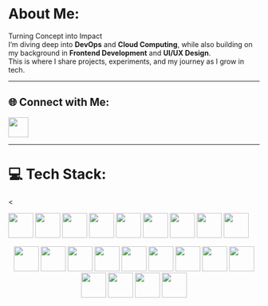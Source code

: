 #  About Me:
Turning Concept into Impact  
I’m diving deep into **DevOps** and **Cloud Computing**, while also building on my background in **Frontend Development** and **UI/UX Design**.  
This is where I share projects, experiments, and my journey as I grow in tech.  

---

## 🌐 Connect with Me:
<p align="left">
  <a href="https://linkedin.com/in/paclicedric" target="_blank">
    <img src="https://skillicons.dev/icons?i=linkedin" height="40"/>
  </a>
</p>

---

# 💻 Tech Stack:
<<p align="center">
  <!-- First row -->
  <img src="https://cdn.simpleicons.org/html5/E34F26" height="50" />
  <img src="https://cdn.simpleicons.org/css3/1572B6" height="50" />
  <img src="https://cdn.simpleicons.org/javascript/F7DF1E" height="50" />
  <img src="https://cdn.simpleicons.org/python/3776AB" height="50" />
  <img src="https://cdn.simpleicons.org/php/777BB4" height="50" />
  <img src="https://cdn.simpleicons.org/gnubash/4EAA25" height="50" />
  <img src="https://cdn.simpleicons.org/powershell/5391FE" height="50" />
  <img src="https://cdn.simpleicons.org/docker/2496ED" height="50" />
  <img src="https://cdn.simpleicons.org/amazonaws/FF9900" height="50" />
</p>

<p align="center">
  <!-- Second row -->
  <img src="https://cdn.simpleicons.org/fastapi/009688" height="50" />
  <img src="https://cdn.simpleicons.org/express/000000" height="50" />
  <img src="https://cdn.simpleicons.org/tailwindcss/06B6D4" height="50" />
  <img src="https://cdn.simpleicons.org/figma/F24E1E" height="50" />
  <img src="https://cdn.simpleicons.org/wordpress/21759B" height="50" />
  <img src="https://cdn.simpleicons.org/apache/D22128" height="50" />
  <img src="https://cdn.simpleicons.org/mysql/4479A1" height="50" />
  <img src="https://cdn.simpleicons.org/mongodb/47A248" height="50" />
  <img src="https://cdn.simpleicons.org/postgresql/4169E1" height="50" />
  <img src="https://cdn.simpleicons.org/arduino/00979D" height="50" />
  <img src="https://cdn.simpleicons.org/postman/FF6C37" height="50" />
  <img src="https://cdn.simpleicons.org/notion/000000" height="50" />
  <img src="https://cdn.simpleicons.org/powerbi/F2C811" height="50" />
</p>

